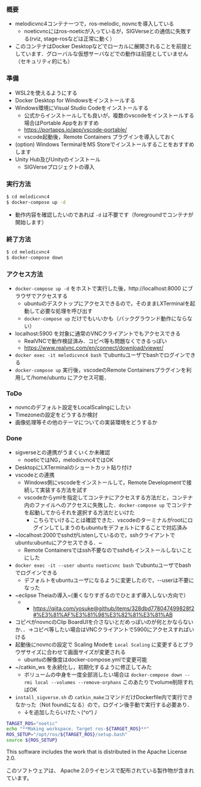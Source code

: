 ### 概要
- melodicvnc4コンテナ一つで，ros-melodic, novncを導入している
  - noeticvncにはros-noeticが入っているが，SIGVerseとの通信に失敗する(rviz, stage-rosなどは正常に動く）
- このコンテナはDocker Desktopなどでローカルに展開されることを前提としています．グローバルな仮想サーバなどでの動作は前提としていません（セキュリティ的にも）

### 準備
- WSL2を使えるようにする
- Docker Desktop for Windowsをインストールする
- Windows環境にVisual Studio Codeをインストールする
  - 公式からインストールしても良いが，複数のvscodeをインストールする場合はPortable Appをおすすめ
  - https://portapps.io/app/vscode-portable/
  - vscode起動後，Remote Containers プラグインを導入しておく
- (option) Windows TerminalをMS Storeでインストールすることをおすすめします
- Unity Hub及びUnityのインストール
  - SIGVerseプロジェクトの導入

### 実行方法
```sh
$ cd melodicvnc4
$ docker-compose up -d
```
- 動作内容を確認したいのであれば `-d` は不要です（foregroundでコンテナが開始します）

### 終了方法
```sh
$ cd melodicvnc4
$ docker-compose down
```

### アクセス方法
- `docker-compose up -d` をホストで実行した後，http://localhost:8000 にブラウザでアクセスする
  - ubuntuのデスクトップにアクセスできるので，そのままLXTerminalを起動して必要な処理を呼び出す
  - `docker-compose up` だけでもいいかも（バックグラウンド動作にならない）
- localhost:5900 を対象に通常のVNCクライアントでもアクセスできる
  - RealVNCで動作検証済み．コピペ等も問題なくできるっぽい
  - https://www.realvnc.com/en/connect/download/viewer/
- `docker exec -it melodicvnc4 bash` でubuntuユーザでbashでログインできる
- `docker-compose up` 実行後，vscodeのRemote Containersプラグインを利用して/home/ubuntu にアクセス可能．

### ToDo
- novncのデフォルト設定をLocalScalingにしたい
- Timezoneの設定をどうするか検討
- 画像処理等その他のテーマについての実装環境をどうするか

### Done
- sigverseとの連携がうまくいくか未確認
  - noeticではNG，melodicvnc4ではOK
- DesktopにLXTerminalのショートカット貼り付け
- vscodeとの連携
  - Windows側にvscodeをインストールして，Remote Developmentで接続して実装する方法を試す
  - vscodeからymlを指定してコンテナにアクセスする方法だと，コンテナ内のファイルへのアクセスに失敗した．`docker-compose up` でコンテナを起動してからそれを選択する方法だといけた
    - こちらでいけることは確認できた．vscodeのターミナルがrootにログインしてしまうのもubuntuをデフォルトにすることで対応済み
- ~localhost:2000でsshdがListenしているので，sshクライアントでubuntu:ubuntuにアクセスできる．~
  - Remote Containersではssh不要なのでsshdもインストールしないことにした
- `docker exec -it --user ubuntu noeticvnc bash` でubuntuユーザでbashでログインできる
  - デフォルトをubuntuユーザになるように変更したので，--userは不要になった
- ~eclipse Theiaの導入~(重くなりすぎるのでひとまず導入しない方向で）
  -   - https://qiita.com/yosuke@github/items/328dbd778047499828f2#%E3%81%AF%E3%81%98%E3%82%81%E3%81%AB
- コピペがnovncのClip BoardUIを介さないとだめっぽいのが何とかならないか．．->コピペ等したい場合はVNCクライアントで5900にアクセスすればいける
- 起動後にnovncの設定で Scaling Modeを `Local Scaling` に変更するとブラウザサイズに合わせて画面サイズが変更される
  - ubuntuの解像度はdocker-compose.ymlで変更可能
- ~/catkin_ws を永続化し，初期化するように修正してみた
  - ボリュームの中身を一度全部消したい場合は `docker-compose down --rmi local --volumes --remove-orphans` このあたりでvolume削除すればOK
- `install_sigverse.sh` の `catkin_make`コマンドだけDockerfile内で実行できなかった（Not foundになる）ので，ログイン後手動で実行する必要あり．
  - ↓を追加したらいけたヽ(^o^)丿
```sh
TARGET_ROS="noetic"
echo "**Making workspace. Target ros-${TARGET_ROS}**"
ROS_SETUP="/opt/ros/${TARGET_ROS}/setup.bash"
source ${ROS_SETUP}
```


This software includes the work that is distributed in the Apache License 2.0.

このソフトウェアは、 Apache 2.0ライセンスで配布されている製作物が含まれています。
